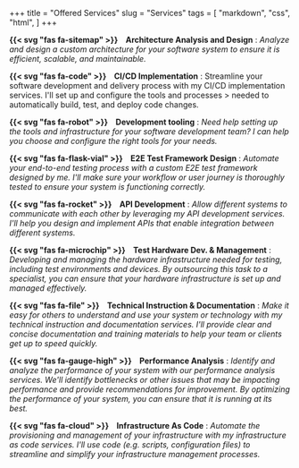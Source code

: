 +++
title = "Offered Services"
slug = "Services"
tags = [
    "markdown",
    "css",
    "html",
]
+++

__{{< svg "fas fa-sitemap" >}}&emsp;Architecture Analysis and Design__
: _Analyze and design a custom architecture for your software system to ensure it is efficient, scalable, and maintainable._

__{{< svg "fas fa-code" >}}&emsp;CI/CD Implementation__
: Streamline your software development and delivery process with my CI/CD implementation services. I'll set up and configure the tools and processes > needed to automatically build, test, and deploy code changes.

__{{< svg "fas fa-robot" >}}&emsp;Development tooling__
: _Need help setting up the tools and infrastructure for your software development team? I can help you choose and configure the right tools for your needs._

__{{< svg "fas fa-flask-vial" >}}&emsp;E2E Test Framework Design__
: _Automate your end-to-end testing process with a custom E2E test framework designed by me. I'll make sure your workflow or user journey is thoroughly tested to ensure your system is functioning correctly._

__{{< svg "fas fa-rocket" >}}&emsp;API Development__
: _Allow different systems to communicate with each other by leveraging my API development services. I'll help you design and implement APIs that enable integration between different systems._

__{{< svg "fas fa-microchip" >}}&emsp;Test Hardware Dev. & Management__
: _Developing and managing the hardware infrastructure needed for testing, including test environments and devices. By outsourcing this task to a specialist, you can ensure that your hardware infrastructure is set up and managed effectively._

__{{< svg "fas fa-file" >}}&emsp;Technical Instruction & Documentation__ 
: _Make it easy for others to understand and use your system or technology with my technical instruction and documentation services. I'll provide clear and concise documentation and training materials to help your team or clients get up to speed quickly._

__{{< svg "fas fa-gauge-high" >}}&emsp;Performance Analysis__
: _Identify and analyze the performance of your system with our performance analysis services. We'll identify bottlenecks or other issues that may be impacting performance and provide recommendations for improvement. By optimizing the performance of your system, you can ensure that it is running at its best._

__{{< svg "fas fa-cloud" >}}&emsp;Infrastructure As Code__
: _Automate the provisioning and management of your infrastructure with my infrastructure as code services. I'll use code (e.g. scripts, configuration files) to streamline and simplify your infrastructure management processes._
